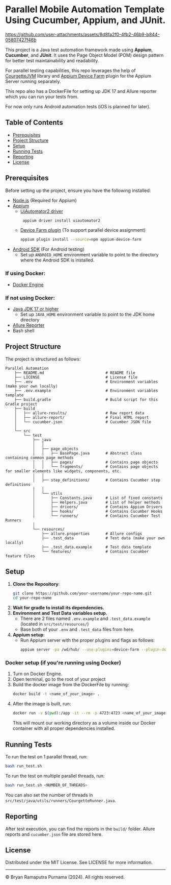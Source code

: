 # Parallel Mobile Automation Template Using Cucumber, Appium, and JUnit.

https://github.com/user-attachments/assets/8d8fa2f0-4fb2-46b9-b844-05807427f46b

This project is a Java test automation framework made using **Appium**, **Cucumber**, and **JUnit**. It uses the Page
Object Model (POM) design pattern for better test maintainability and readability.

For parallel testing capabilities, this repo leverages the help
of [CourgetteJVM](https://github.com/prashant-ramcharan/courgette-jvm) library
and [Appium Device Farm](https://devicefarm.org/) plugin for the Appium Server running separately.

This repo also has a DockerFile for setting up JDK 17 and Allure reporter which you can run your tests from.

For now only runs Android automation tests (iOS is planned for later).

## Table of Contents

- [Prerequisites](#prerequisites)
- [Project Structure](#project-structure)
- [Setup](#setup)
- [Running Tests](#running-tests)
- [Reporting](#reporting)
- [License](#license)

## Prerequisites

Before setting up the project, ensure you have the following installed:

- [Node.js](https://nodejs.org/en/download/) (Required for Appium)
- [Appium](http://appium.io/docs/en/about-appium/getting-started/)
    - [UiAutomator2 driver](https://appium.io/docs/en/2.3/quickstart/uiauto2-driver/)
      ```bash
       appium driver install uiautomator2
      ```
    - [Device Farm plugin](https://devicefarm.org/setup/#installation-server) (To support parallel device assignment)
      ```bash
      appium plugin install --source=npm appium-device-farm
      ```
- [Android SDK](https://developer.android.com/studio) (For Android testing)
    - Set up `ANDROID_HOME` environment variable to point to the directory where the Android SDK is installed.

### If using Docker:

- [Docker Engine](https://docs.docker.com/engine/install/)

### If not using Docker:

- [Java JDK 17 or higher](https://www.graalvm.org/release-notes/JDK_17/)
    - Set up `JAVA_HOME` environment variable to point to the JDK home directory
- [Allure Reporter](https://allurereport.org/docs/install/)
- Bash shell

## Project Structure

The project is structured as follows:

```
Parallel Automation
    ├── README.md                           # README file
    ├── LICENSE                             # License file
    ├── .env                                # Environment variables (make your own locally)
    ├── .env.example                        # Environment variables template
    ├── build.gradle                        # Build script for this Gradle project
    ├── build
    │   ├── allure-results/                 # Raw report data
    │   ├── allure-report/                  # Final HTML report
    │   └── cucumber.json                   # Cucumber JSON file
    │
    └── src
        └── test
            ├── java
            │   │
            │   ├── page_objects
            │   │   ├── BasePage.java       # Abstract class containing common page methods
            │   │   ├── pages/              # Contains page objects
            │   │   └── fragments/          # Contains page objects for smaller elements like widgets, components, etc.
            │   │
            │   ├── step_definitions/       # Contains Cucumber step definitions
            │   │
            │   └── utils
            │       ├── Constants.java      # List of fixed constants
            │       ├── Helpers.java        # List of helper methods
            │       ├── drivers/            # Contains Appium Drivers
            │       ├── hooks/              # Contains Cucumber Hooks
            │       └── runners/            # Contains Cucumber Test Runners
            │
            └── resources/
                ├── allure.properties       # Allure configs
                ├── .test_data              # Test data (make your own locally)
                ├── .test_data.example      # Test data template
                └── features/               # Contains Cucumber feature files
```

## Setup

1. **Clone the Repository**:
    ```bash
    git clone https://github.com/your-username/your-repo-name.git
    cd your-repo-name
    ```
2. **Wait for gradle to install its dependencies.**
3. **Environment and Test Data variables setup.**
    - There are 2 files named `.env.example` and `.test_data.example` (located in `src/test/resources/`)
    - Base both of your `.env` and `.test_data` files from here.
4. **Appium setup**:
    - Run Appium server with the proper plugins and flags as follows:
      ```bash
      appium server -pa /wd/hub/ --use-plugins=device-farm --plugin-device-farm-platform=android
      ```

### Docker setup (if you're running using Docker)

1. Turn on Docker Engine.
2. Open terminal, go to the root of your project
3. Build the docker image from the DockerFile by running:
    ```bash
    docker build -t <name_of_your_image> .
    ```
4. After the image is built, run:
    ```bash
    docker run -v $(pwd):/app -it --rm -p 4723:4723 <name_of_your_image>
    ```
   This will mount our working directory as a volume inside our Docker container with all proper dependencies installed.

## Running Tests

To run the test on 1 parallel thread, run:

```bash
bash run_test.sh
```

To run the test on multiple parallel threads, run:

```bash
bash run_test.sh <NUMBER_OF_THREADS>
```

You can also set the number of threads in `src/test/java/utils/runners/CourgetteRunner.java`.

## Reporting

After test execution, you can find the reports in the `build/` folder. Allure reports and `cucumber.json` file are stored here.

## License

Distributed under the MIT License. See LICENSE for more information.

---

© Bryan Ramaputra Purnama (2024). All rights reserved.
